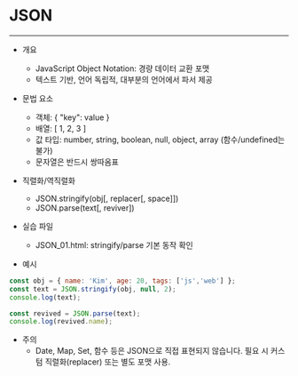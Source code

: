# JSON

---

- 개요
  - JavaScript Object Notation: 경량 데이터 교환 포맷
  - 텍스트 기반, 언어 독립적, 대부분의 언어에서 파서 제공

- 문법 요소
  - 객체: { "key": value }
  - 배열: [ 1, 2, 3 ]
  - 값 타입: number, string, boolean, null, object, array (함수/undefined는 불가)
  - 문자열은 반드시 쌍따옴표

- 직렬화/역직렬화
  - JSON.stringify(obj[, replacer[, space]])
  - JSON.parse(text[, reviver])

- 실습 파일
  - JSON_01.html: stringify/parse 기본 동작 확인

- 예시
```javascript
const obj = { name: 'Kim', age: 20, tags: ['js','web'] };
const text = JSON.stringify(obj, null, 2);
console.log(text);

const revived = JSON.parse(text);
console.log(revived.name);
```

- 주의
  - Date, Map, Set, 함수 등은 JSON으로 직접 표현되지 않습니다. 필요 시 커스텀 직렬화(replacer) 또는 별도 포맷 사용.
